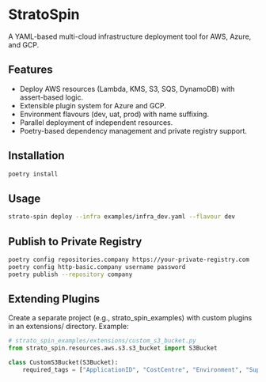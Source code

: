 # StratoSpin

A YAML-based multi-cloud infrastructure deployment tool for AWS, Azure, and GCP.

## Features
- Deploy AWS resources (Lambda, KMS, S3, SQS, DynamoDB) with assert-based logic.
- Extensible plugin system for Azure and GCP.
- Environment flavours (dev, uat, prod) with name suffixing.
- Parallel deployment of independent resources.
- Poetry-based dependency management and private registry support.

## Installation
```bash
poetry install
```

## Usage
```bash
strato-spin deploy --infra examples/infra_dev.yaml --flavour dev
```

## Publish to Private Registry
```bash
poetry config repositories.company https://your-private-registry.com
poetry config http-basic.company username password
poetry publish --repository company
```

## Extending Plugins
Create a separate project (e.g., strato_spin_examples) with custom plugins in an extensions/ directory. Example:
```python
# strato_spin_examples/extensions/custom_s3_bucket.py
from strato_spin.resources.aws.s3.s3_bucket import S3Bucket

class CustomS3Bucket(S3Bucket):
    required_tags = ["ApplicationID", "CostCentre", "Environment", "SupportGroup"]
```
